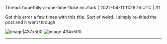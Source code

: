 Thread: hopefully-a-one-time-fluke
mr.ztark | 2022-04-11 11:28:16 UTC | #1

Got this error a few times with this title. Sort of weird. I simply re-titled the post and it went through.


![image|437x500](upload://5J8muTIaoOQK1DTCekyCDvjl8bD.jpeg)
![image|434x500](upload://yefqVlArDGiKqqhV6EinTe6Vaab.jpeg)

-------------------------

